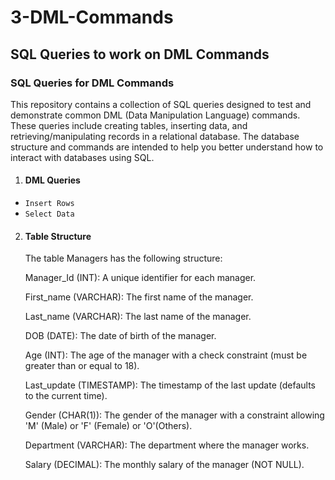 # 3-DML-Commands
## SQL Queries to work on DML Commands

### SQL Queries for DML Commands

This repository contains a collection of SQL queries designed to test and demonstrate common DML (Data Manipulation Language) commands. These queries include creating tables, inserting data, and retrieving/manipulating records in a relational database. The database structure and commands are intended to help you better understand how to interact with databases using SQL.

1. #### DML Queries

- `Insert Rows`
- `Select Data`

2. #### Table Structure

    The table Managers has the following structure:

    Manager_Id (INT): A unique identifier for each manager.

    First_name (VARCHAR): The first name of the manager.

    Last_name (VARCHAR): The last name of the manager.

    DOB (DATE): The date of birth of the manager.

    Age (INT): The age of the manager with a check constraint (must be greater than or equal to 18).

    Last_update (TIMESTAMP): The timestamp of the last update (defaults to the current time).

    Gender (CHAR(1)): The gender of the manager with a constraint allowing 'M' (Male) or 'F' (Female) or 'O'(Others).

    Department (VARCHAR): The department where the manager works.

    Salary (DECIMAL): The monthly salary of the manager (NOT NULL).
